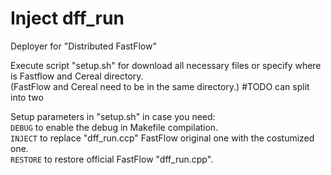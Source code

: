 # Inject dff_run
Deployer for "Distributed FastFlow"
  
Execute script "setup.sh" for download all necessary files or specify where is Fastflow and Cereal directory.  
	(FastFlow and Cereal need to be in the same directory.)	#TODO can split into two  
  
Setup parameters in "setup.sh" in case you need:  
`DEBUG` to enable the debug in Makefile compilation.  
`INJECT` to replace "dff_run.ccp" FastFlow original one with the costumized one.  
`RESTORE` to restore official FastFlow "dff_run.cpp".  
